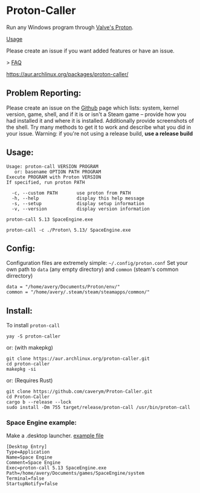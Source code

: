 # Proton-Caller
Run any Windows program through [Valve's Proton](https://github.com/ValveSoftware/Proton).

[Usage](https://github.com/caverym/Proton-Caller#usage)

Please create an issue if you want added features or have an issue.

\> [FAQ](https://github.com/caverym/Proton-Caller/wiki/FAQ)

https://aur.archlinux.org/packages/proton-caller/

## Problem Reporting:
Please create an issue on the [Github](https://github.com/caverym/Proton-Caller) page which lists: system, kernel version, game, shell, and if it is or isn't a Steam game – provide how you had installed it and where it is installed. Additionally provide screenshots of the shell. Try many methods to get it to work and describe what you did in your issue.
Warning: if you're not using a release build, **use a release build**


## Usage:

```
Usage: proton-call VERSION PROGRAM
   or: basename OPTION PATH PROGRAM
Execute PROGRAM with Proton VERSION
If specified, run proton PATH

  -c, --custom PATH       use proton from PATH
  -h, --help              display this help message
  -s, --setup             display setup information
  -v, --version           display version information
```

```
proton-call 5.13 SpaceEngine.exe
```

```
proton-call -c ./Proton\ 5.13/ SpaceEngine.exe
```

## Config:
Configuration files are extremely simple: `~/.config/proton.conf`
   Set your own path to `data` (any empty directory) and `common` (steam's common dirrectory)
```
data = "/home/avery/Documents/Proton/env/"
common = "/home/avery/.steam/steam/steamapps/common/"
```

## Install:

To install `proton-call`
```
yay -S proton-caller
 ``` 

or: (with makepkg)

```
git clone https://aur.archlinux.org/proton-caller.git
cd proton-caller
makepkg -si
```
or: (Requires Rust)
```
git clone https://github.com/caverym/Proton-Caller.git
cd Proton-Caller
cargo b --release --lock
sudo install -Dm 755 target/release/proton-call /usr/bin/proton-call 
```

### Space Engine example:
   Make a .desktop launcher. [example file](Space%20Engine.desktop)
   
```
[Desktop Entry]
Type=Application
Name=Space Engine
Comment=Space Engine
Exec=proton-call 5.13 SpaceEngine.exe
Path=/home/avery/Documents/games/SpaceEngine/system
Terminal=false
StartupNotify=false
```

